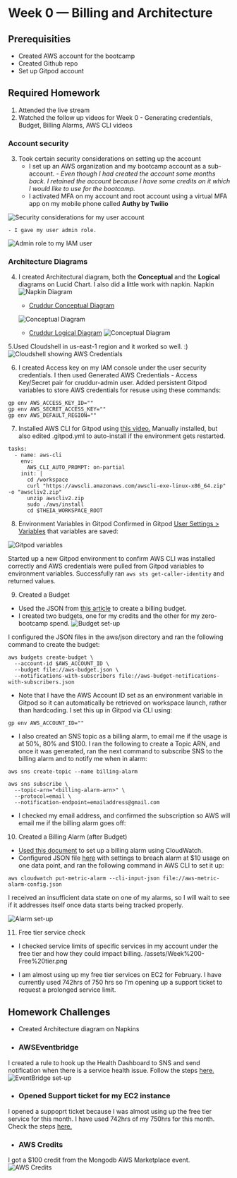 # Week 0 — Billing and Architecture

## Prerequisities
 - Created AWS account for the bootcamp
 - Created Github repo
 - Set up Gitpod account 

## Required Homework
1. Attended the live stream
2. Watched the follow up videos for Week 0 - Generating credentials, Budget, Billing Alarms, AWS CLI videos

### Account security
3. Took certain security considerations on setting up the account
    - I set up an AWS organization and my bootcamp account as a sub-account. - *Even though I had created the account some months back. I retained the account because I have some credits on it which I would like to use for the bootcamp.*
    - I activated MFA on my account and root account using a virtual MFA app on my mobile phone called **Authy by Twilio**
  
  ![Security considerations for my user account](assets/Week%200-IAM%20security%20recommendations.png)
  
    - I gave my user admin role.
![Admin role to my IAM user](assets/Week0%20-AWS%20Admin%20-user.png)

### Architecture Diagrams

4. I created Architectural diagram, both the **Conceptual** and the **Logical** diagrams on Lucid Chart. I also did a little work with napkin.
Napkin
   ![Napkin Diagram](assets/Week0%20-%20Napkin%20image.jpg)
    - [Cruddur Conceptual Diagram](https://lucid.app/lucidchart/d0099a6b-c439-49d6-9cd0-6ae210eb165e/edit?invitationId=inv_542f629e-965d-4657-8013-154f306e223e)
   
   ![Conceptual Diagram](assets/_Cruddur%20-%20Conceptual%20Diagram%20(1).png)
   
    - [Cruddur Logical Diagram](https://lucid.app/lucidchart/a5a64e5f-b0f1-40a0-88d6-8ce213c7d2e0/edit?viewport_loc=63%2C-255%2C3469%2C1747%2C0_0&invitationId=inv_55f3b14f-5f06-4c63-84af-845bfaaf1f5d)
  ![Conceptual Diagram](assets/Cruddur%20Logical%20Architecture%20Diagram%20(1).png)
   
5.Used Cloudshell in us-east-1 region and it worked so well. :)
![Cloudshell showing AWS Credentials](assets/Week0%20-AWS%20Cloudshell.png)

6. I created Access key on my IAM console under the user security credentials. I then used Generated AWS Credentials - Access Key/Secret pair for cruddur-admin user. Added persistent Gitpod variables to store AWS credentials for resuse using these commands:
```
gp env AWS_ACCESS_KEY_ID=""
gp env AWS_SECRET_ACCESS_KEY=""
gp env AWS_DEFAULT_REGION=""
```

7. Installed AWS CLI for Gitpod using [this video.](https://www.youtube.com/watch?v=OdUnNuKylHg) Manually installed, but also edited .gitpod.yml to auto-install if the environment gets restarted.
```
tasks:
  - name: aws-cli
    env:
      AWS_CLI_AUTO_PROMPT: on-partial
    init: |
      cd /workspace
      curl "https://awscli.amazonaws.com/awscli-exe-linux-x86_64.zip" -o "awscliv2.zip"
      unzip awscliv2.zip
      sudo ./aws/install
      cd $THEIA_WORKSPACE_ROOT
```

8. Environment Variables in Gitpod
Confirmed in Gitpod [User Settings > Variables](https://gitpod.io/user/variables) that variables are saved:

![Gitpod variables](assets/Week%200-%20Gitpod%20Variables.png)

Started up a new Gitpod environment to confirm AWS CLI was installed correctly and AWS credentials were pulled from Gitpod variables to environment variables.  Successfully ran ```aws sts get-caller-identity``` and returned values.

9.  Created a Budget

  * Used the JSON from [this article](https://awscli.amazonaws.com/v2/documentation/api/latest/reference/budgets/create-budget.html) to create a billing budget.  
  * I created two budgets, one for my credits and the other for my zero-bootcamp spend. 
  ![Budget set-up](assets/Week%200-Budgets.png)
  
   I configured the JSON files in the aws/json directory and ran the following command to create the budget:

  ```
  aws budgets create-budget \
    --account-id $AWS_ACCOUNT_ID \
    --budget file://aws-budget.json \
    --notifications-with-subscribers file://aws-budget-notifications-with-subscribers.json
  ```

  * Note that I have the AWS Account ID set as an environment variable in Gitpod so it can automatically be retrieved on workspace launch, rather than hardcoding.  I set this up in Gitpod via CLI using:
  
  ```
  gp env AWS_ACCOUNT_ID=""
  ```

  * I also created an SNS topic as a billing alarm, to email me if the usage is at 50%, 80% and $100.  I ran the following to create a Topic ARN, and once it was generated, ran the next command to subscribe SNS to the billing alarm and to notify me when in alarm:

  ```
  aws sns create-topic --name billing-alarm

  aws sns subscribe \
    --topic-arn="<billing-alarm-arn>" \
    --protocol=email \
    --notification-endpoint=emailaddress@gmail.com
```

* I checked my email address, and confirmed the subscription so AWS will email me if the billing alarm goes off:

  
10.  Created a Billing Alarm (after Budget)

* [Used this document](https://docs.aws.amazon.com/AmazonCloudWatch/latest/monitoring/monitor_estimated_charges_with_cloudwatch.html) to set up a billing alarm using CloudWatch.
* Configured JSON file [here](../aws/json/aws-metric-alarm-config.json) with settings to breach alarm at $10 usage on one data point, and ran the following command in AWS CLI to set it up:

```
aws cloudwatch put-metric-alarm --cli-input-json file://aws-metric-alarm-config.json
```

I received an insufficient data state on one of my alarms, so I will wait to see if it addresses itself once data starts being tracked properly.


![Alarm set-up](assets/Week%200%20-%20Alarms.png)

11. Free tier service check
*  I checked service limits of specific services in my account under the free tier and how they could impact billing.
/assets/Week%200-Free%20tier.png

*  I am almost using up my free tier services on EC2 for February. I have currently used 742hrs of 750 hrs so I'm opening up a support ticket to request a prolonged service limit.
  


   
## Homework Challenges
  - Created Architecture diagram on Napkins
  - ### AWSEventbridge
   I created a rule to hook up the Health Dashboard to SNS and send notification when there is a service health issue. Follow the steps [here.]([https://www.example.com](https://docs.aws.amazon.com/health/latest/ug/cloudwatch-events-health.html))
   ![EventBridge set-up](assets/Week0-%20Eventbridge%20(2).png) 
   
  - ### Opened Support ticket for my EC2 instance
  I opened a suppoprt ticket because I was almost using up the free tier service for this month. I have used 742hrs of my 750hrs for this month. Check the steps [here.](https://docs.aws.amazon.com/awssupport/latest/user/create-service-quota-increase.html)
  
  - ### AWS Credits
   I got a $100 credit from the Mongodb AWS Marketplace event. 
 ![AWS Credits](assets/Week%200-%20Credits.png)
